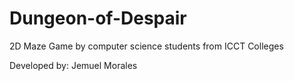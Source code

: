# Dungeon-of-Despair
 2D Maze Game by computer science students from ICCT Colleges

Developed by: Jemuel Morales
